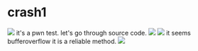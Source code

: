 # **crash1**
![](https://i.imgur.com/pAxguFU.png)
it's a pwn test. let's go through source code.
![](https://i.imgur.com/55hGZIa.png)
![](https://i.imgur.com/4FIZXpt.png)
it seems bufferoverflow it is a reliable method.
![](https://i.imgur.com/NkhyRHy.png)
